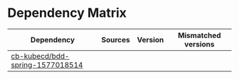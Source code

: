 # Dependency Matrix

Dependency | Sources | Version | Mismatched versions
---------- | ------- | ------- | -------------------
[cb-kubecd/bdd-spring-1577018514](https://github.com/cb-kubecd/bdd-spring-1577018514.git) |  | []() | 
